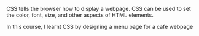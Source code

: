 CSS tells the browser how to display a webpage. CSS can be used to set the color, font, size, and other aspects of HTML elements.

In this course, I learnt CSS by designing a menu page for a cafe webpage
